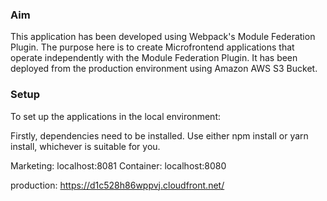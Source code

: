 <h3>Aim</h3>

This application has been developed using Webpack's Module Federation Plugin. The purpose here is to create Microfrontend applications that operate independently with the Module Federation Plugin. It has been deployed from the production environment using Amazon AWS S3 Bucket.


<h3>Setup</h3>
To set up the applications in the local environment:

Firstly, dependencies need to be installed. Use either npm install or yarn install, whichever is suitable for you.

Marketing: localhost:8081
Container: localhost:8080

production: https://d1c528h86wppvj.cloudfront.net/
